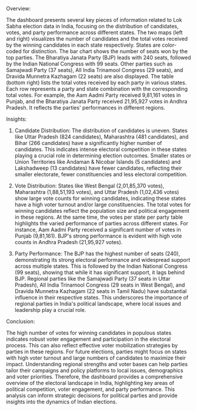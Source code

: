 Overview:

The dashboard presents several key pieces of information related to Lok Sabha election data in India, focusing on the distribution of candidates, votes, and party performance across different states. The two maps (left and right) visualizes the number of candidates and the total votes received by the winning candidates in each state respectively. States are color-coded for distinction. The bar chart shows the number of seats won by the top parties. The Bharatiya Janata Party (BJP) leads with 240 seats, followed by the Indian National Congress with 99 seats. Other parties such as Samajwadi Party (37 seats), All India Trinamool Congress (29 seats), and Dravida Munnetra Kazhagam (22 seats) are also displayed. The table (bottom right) lists the total votes received by each party in various states. Each row represents a party and state combination with the corresponding total votes. For example, the Aam Aadmi Party received 9,81,161 votes in Punjab, and the Bharatiya Janata Party received 21,95,927 votes in Andhra Pradesh. It reflects the parties' performances in different regions.

Insights:

1. Candidate Distribution:
The distribution of candidates is uneven. States like Uttar Pradesh (824 candidates), Maharashtra (481 candidates), and Bihar (266 candidates) have a significantly higher number of candidates. This indicates intense electoral competition in these states playing a crucial role in determining election outcomes. Smaller states or Union Territories like Andaman & Nicobar Islands (5 candidates) and Lakshadweep (13 candidates) have fewer candidates, reflecting their smaller electorate, fewer constituencies and less electoral competition.

2. Vote Distribution:
States like West Bengal (2,01,85,370 votes), Maharashtra (1,88,51,193 votes), and Uttar Pradesh (1,02,436 votes) show large vote counts for winning candidates, indicating these states have a high voter turnout and/or large constituencies. The total votes for winning candidates reflect the population size and political engagement in these regions. At the same time, the votes per state per party table highlights the varied performance of parties across different states. For instance, Aam Aadmi Party received a significant number of votes in Punjab (9,81,161). BJP's strong performance is evident with high vote counts in Andhra Pradesh (21,95,927 votes).

4. Party Performance:
The BJP has the highest number of seats (240), demonstrating its strong electoral performance and widespread support across multiple states. This is followed by the Indian National Congress (99 seats), showing that while it has significant support, it lags behind BJP. Regional parties like the Samajwadi Party (37 seats in Uttar Pradesh), All India Trinamool Congress (29 seats in West Bengal), and Dravida Munnetra Kazhagam (22 seats in Tamil Nadu) have substantial influence in their respective states. This underscores the importance of regional parties in India's political landscape, where local issues and leadership play a crucial role.

Conclusion:

The high number of votes for winning candidates in populous states indicates robust voter engagement and participation in the electoral process. This can also reflect effective voter mobilization strategies by parties in these regions. For future elections, parties might focus on states with high voter turnout and large numbers of candidates to maximize their impact. Understanding regional strengths and voter bases can help parties tailor their campaigns and policy platforms to local issues, demographics and voter priorities. Therefore, the dashboard provides a comprehensive overview of the electoral landscape in India, highlighting key areas of political competition, voter engagement, and party performance. This analysis can inform strategic decisions for political parties and provide insights into the dynamics of Indian elections.











